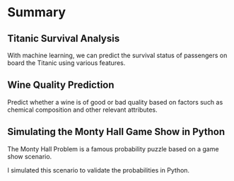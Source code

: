 # Summary

## Titanic Survival Analysis
With machine learning, we can predict the survival status of passengers on board the Titanic using various features.

## Wine Quality Prediction
Predict whether a wine is of good or bad quality based on factors such as chemical composition and other relevant attributes. 

## Simulating the Monty Hall Game Show in Python
The Monty Hall Problem is a famous probability puzzle based on a game show scenario.

I simulated this scenario to validate the probabilities in Python.

